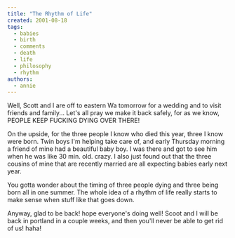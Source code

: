 ```yaml
---
title: "The Rhythm of Life"
created: 2001-08-18
tags: 
  - babies
  - birth
  - comments
  - death
  - life
  - philosophy
  - rhythm
authors: 
  - annie
---
```


Well, Scott and I are off to eastern Wa tomorrow for a wedding and to visit friends and family... Let's all pray we make it back safely, for as we know, PEOPLE KEEP FUCKING DYING OVER THERE!

On the upside, for the three people I know who died this year, three I know were born. Twin boys I'm helping take care of, and early Thursday morning a friend of mine had a beautiful baby boy. I was there and got to see him when he was like 30 min. old. crazy. I also just found out that the three cousins of mine that are recently married are all expecting babies early next year.

You gotta wonder about the timing of three people dying and three being born all in one summer. The whole idea of a rhythm of life really starts to make sense when stuff like that goes down.

Anyway, glad to be back! hope everyone's doing well! Scoot and I will be back in portland in a couple weeks, and then you'll never be able to get rid of us! haha!
